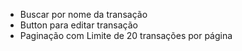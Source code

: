 - Buscar por nome da transação
- Button para editar transação
- Paginação com Limite de 20 transações por página

